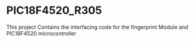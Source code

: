 # PIC18F4520_R305
This project Contains the interfacing code for the fingerprint Module and PIC18F4520 microcontroller
